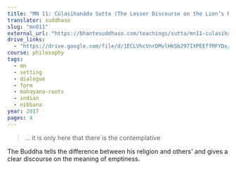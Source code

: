```yaml
---
title: "MN 11: Cūḷasīhanāda Sutta (The Lesser Discourse on the Lion’s Roar)"
translator: suddhaso
slug: "mn011"
external_url: "https://bhantesuddhaso.com/teachings/sutta/mn11-culasihanada-sutta/"
drive_links:
  - "https://drive.google.com/file/d/1ECLVhcVnrDMvlHkSb297IXPEEffMFYDx/view?usp=drivesdk"
course: philosophy
tags:
  - mn
  - setting
  - dialogue
  - form
  - mahayana-roots
  - indian
  - nibbana
year: 2017
pages: 4
---
```


> … it is only here that there is the contemplative

The Buddha tells the difference between his religion and others' and gives a clear discourse on the meaning of emptiness.
